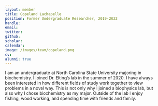 ```yaml
---
layout: member
title: Copeland Lachapelle
position: Former Undergraduate Researcher, 2019-2022
handle:
email:
twitter:
github:
scholar:
calendar:
image: /images/team/copeland.png
cv:
alumni: true
---
```


I am an undergraduate at North Carolina State University majoring in biochemistry. I joined Dr. Elting’s lab in the summer of 2020. I have always been interested in how different fields of study work together to view problems in a novel way. This is not only why I joined a biophysics lab, but also why I chose biochemistry as my major. Outside of the lab I enjoy fishing, wood working, and spending time with friends and family.
